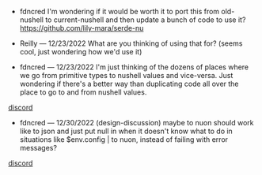 
* fdncred
I'm wondering if it would be worth it to port this from old-nushell to current-nushell and then update a bunch of code to use it? https://github.com/lily-mara/serde-nu

* Reilly — 12/23/2022
What are you thinking of using that for?
(seems cool, just wondering how we'd use it)

* fdncred — 12/23/2022
I'm just thinking of the dozens of places where we go from primitive types to nushell values and vice-versa. Just wondering if there's a better way than duplicating code all over the place to go to and from nushell values. 


[discord](https://discord.com/channels/601130461678272522/615329862395101194/1056002041794801674)

* fdncred — 12/30/2022 (design-discussion)
maybe to nuon should work like to json and just put null in when it doesn't know what to do in situations like $env.config | to nuon, instead of failing with error messages?

[discord](https://discord.com/channels/601130461678272522/615329862395101194/1058398141952565310)